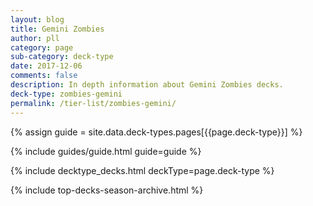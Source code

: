 ```yaml
---
layout: blog
title: Gemini Zombies
author: pll
category: page
sub-category: deck-type
date: 2017-12-06
comments: false
description: In depth information about Gemini Zombies decks.
deck-type: zombies-gemini
permalink: /tier-list/zombies-gemini/ 
---
```


{% assign guide = site.data.deck-types.pages[{{page.deck-type}}] %}

{% include guides/guide.html guide=guide %}

{% include decktype_decks.html deckType=page.deck-type %}

{% include top-decks-season-archive.html %}